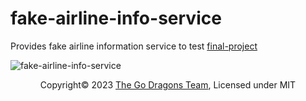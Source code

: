 # fake-airline-info-service
Provides fake airline information service to test [final-project](https://github.com/the-go-dragons/final-project)

![fake-airline-info-service](https://github.com/the-go-dragons/fake-airline-info-service/blob/main/img/app.png)
<p style="text-align: center; width: 100%; ">Copyright&copy; 2023 <a href="https://github.com/the-go-dragons">The Go Dragons Team</a>, Licensed under MIT</p>
